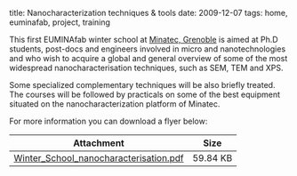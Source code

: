 title: Nanocharacterization techniques & tools 
date: 2009-12-07 
tags: home, euminafab, project, training


This first EUMINAfab winter school at [Minatec, Grenoble](http://www.minatec.com/en) is aimed at Ph.D students, post-docs and engineers involved in micro and nanotechnologies and who wish to acquire a global and general overview of some of the most widespread nanocharacterisation techniques, such as SEM, TEM and XPS.
<!--break-->
Some specialized complementary techniques will be also briefly treated. The courses will be followed by practicals on some of the best equipment situated on the nanocharacterization platform of Minatec.  

For more information you can download a flyer below:

| Attachment | Size |
|---|---|
|<a href="/4m-association/files/Winter_School_nanocharacterisation.pdf">Winter_School_nanocharacterisation.pdf</a> | 59.84 KB |
	